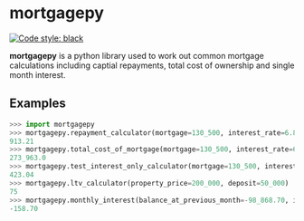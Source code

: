 # mortgagepy

<a href="https://github.com/psf/black"><img alt="Code style: black" src="https://img.shields.io/badge/code%20style-black-000000.svg"></a> 


**mortgagepy** is a python library used to work out common mortgage calculations including captial repayments, total cost of ownership and single month interest.

## Examples

```python
>>> import mortgagepy
>>> mortgagepy.repayment_calculator(mortgage=130_500, interest_rate=6.89, mortgage_length_months=300)
913.21
>>> mortgagepy.total_cost_of_mortgage(mortgage=130_500, interest_rate=6.89, mortgage_length_months=300)
273_963.0
>>> mortgagepy.test_interest_only_calculator(mortgage=130_500, interest_rate=3.89)
423.04
>>> mortgagepy.ltv_calculator(property_price=200_000, deposit=50_000)
75
>>> mortgagepy.monthly_interest(balance_at_previous_month=-98_868.70, interest_rate=1.89, month=10, year=2023)
-158.70
```


